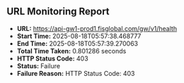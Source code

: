 ## URL Monitoring Report

- **URL:** https://api-gw1-prod1.fisglobal.com/gw/v1/health
- **Start Time:** 2025-08-18T05:57:38.468777
- **End Time:** 2025-08-18T05:57:39.270063
- **Total Time Taken:** 0.801286 seconds
- **HTTP Status Code:** 403
- **Status:** Failure
- **Failure Reason:** HTTP Status Code: 403
